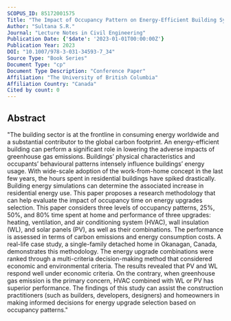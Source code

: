 ```yaml
---
SCOPUS_ID: 85172001575
Title: "The Impact of Occupancy Pattern on Energy-Efficient Building System Selection: A Case Study of a Living Laboratory in Okanagan (BC)"
Author: "Sultana S.R."
Journal: "Lecture Notes in Civil Engineering"
Publication Date: {'$date': '2023-01-01T00:00:00Z'}
Publication Year: 2023
DOI: "10.1007/978-3-031-34593-7_34"
Source Type: "Book Series"
Document Type: "cp"
Document Type Description: "Conference Paper"
Affiliation: "The University of British Columbia"
Affiliation Country: "Canada"
Cited by count: 0
---
```


## Abstract
"The building sector is at the frontline in consuming energy worldwide and a substantial contributor to the global carbon footprint. An energy-efficient building can perform a significant role in lowering the adverse impacts of greenhouse gas emissions. Buildings’ physical characteristics and occupants’ behavioural patterns intensely influence buildings’ energy usage. With wide-scale adoption of the work-from-home concept in the last few years, the hours spent in residential buildings have spiked drastically. Building energy simulations can determine the associated increase in residential energy use. This paper proposes a research methodology that can help evaluate the impact of occupancy time on energy upgrades selection. This paper considers three levels of occupancy patterns, 25%, 50%, and 80% time spent at home and performance of three upgrades: heating, ventilation, and air conditioning system (HVAC), wall insulation (WL), and solar panels (PV), as well as their combinations. The performance is assessed in terms of carbon emissions and energy consumption costs. A real-life case study, a single-family detached home in Okanagan, Canada, demonstrates this methodology. The energy upgrade combinations were ranked through a multi-criteria decision-making method that considered economic and environmental criteria. The results revealed that PV and WL respond well under economic criteria. On the contrary, when greenhouse gas emission is the primary concern, HVAC combined with WL or PV has superior performance. The findings of this study can assist the construction practitioners (such as builders, developers, designers) and homeowners in making informed decisions for energy upgrade selection based on occupancy patterns."

